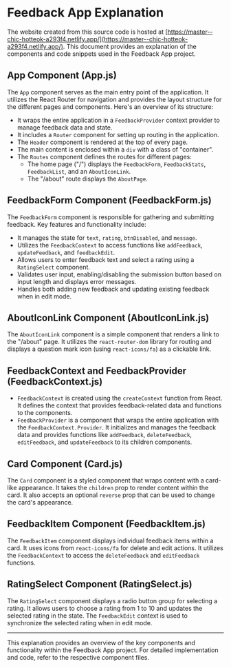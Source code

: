# Feedback App Explanation

The website created from this source code is hosted at [https://master--chic-hotteok-a293f4.netlify.app/](https://master--chic-hotteok-a293f4.netlify.app/). This document provides an explanation of the components and code snippets used in the Feedback App project.

## App Component (App.js)

The `App` component serves as the main entry point of the application. It utilizes the React Router for navigation and provides the layout structure for the different pages and components. Here's an overview of its structure:

- It wraps the entire application in a `FeedbackProvider` context provider to manage feedback data and state.
- It includes a `Router` component for setting up routing in the application.
- The `Header` component is rendered at the top of every page.
- The main content is enclosed within a `div` with a class of "container".
- The `Routes` component defines the routes for different pages:
    - The home page ("/") displays the `FeedbackForm`, `FeedbackStats`, `FeedbackList`, and an `AboutIconLink`.
    - The "/about" route displays the `AboutPage`.

## FeedbackForm Component (FeedbackForm.js)

The `FeedbackForm` component is responsible for gathering and submitting feedback. Key features and functionality include:

- It manages the state for `text`, `rating`, `btnDisabled`, and `message`.
- Utilizes the `FeedbackContext` to access functions like `addFeedback`, `updateFeedback`, and `feedbackEdit`.
- Allows users to enter feedback text and select a rating using a `RatingSelect` component.
- Validates user input, enabling/disabling the submission button based on input length and displays error messages.
- Handles both adding new feedback and updating existing feedback when in edit mode.

## AboutIconLink Component (AboutIconLink.js)

The `AboutIconLink` component is a simple component that renders a link to the "/about" page. It utilizes the `react-router-dom` library for routing and displays a question mark icon (using `react-icons/fa`) as a clickable link.

## FeedbackContext and FeedbackProvider (FeedbackContext.js)

- `FeedbackContext` is created using the `createContext` function from React. It defines the context that provides feedback-related data and functions to the components.
- `FeedbackProvider` is a component that wraps the entire application with the `FeedbackContext.Provider`. It initializes and manages the feedback data and provides functions like `addFeedback`, `deleteFeedback`, `editFeedback`, and `updateFeedback` to its children components.

## Card Component (Card.js)

The `Card` component is a styled component that wraps content with a card-like appearance. It takes the `children` prop to render content within the card. It also accepts an optional `reverse` prop that can be used to change the card's appearance.

## FeedbackItem Component (FeedbackItem.js)

The `FeedbackItem` component displays individual feedback items within a card. It uses icons from `react-icons/fa` for delete and edit actions. It utilizes the `FeedbackContext` to access the `deleteFeedback` and `editFeedback` functions.

## RatingSelect Component (RatingSelect.js)

The `RatingSelect` component displays a radio button group for selecting a rating. It allows users to choose a rating from 1 to 10 and updates the selected rating in the state. The `FeedbackEdit` context is used to synchronize the selected rating when in edit mode.

---

This explanation provides an overview of the key components and functionality within the Feedback App project. For detailed implementation and code, refer to the respective component files.
